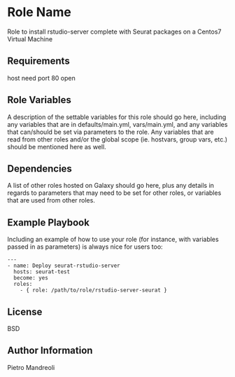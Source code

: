 Role Name
=========

Role to install rstudio-server  complete with Seurat packages on a Centos7 Virtual Machine

Requirements
------------
host need port 80 open

Role Variables
--------------

A description of the settable variables for this role should go here, including any variables that are in defaults/main.yml, vars/main.yml, and any variables that can/should be set via parameters to the role. Any variables that are read from other roles and/or the global scope (ie. hostvars, group vars, etc.) should be mentioned here as well.

Dependencies
------------

A list of other roles hosted on Galaxy should go here, plus any details in regards to parameters that may need to be set for other roles, or variables that are used from other roles.

Example Playbook
----------------

Including an example of how to use your role (for instance, with variables passed in as parameters) is always nice for users too:

```
---
- name: Deploy seurat-rstudio-server
  hosts: seurat-test
  become: yes
  roles:
    - { role: /path/to/role/rstudio-server-seurat }
```

License
-------

BSD

Author Information
------------------

Pietro Mandreoli
